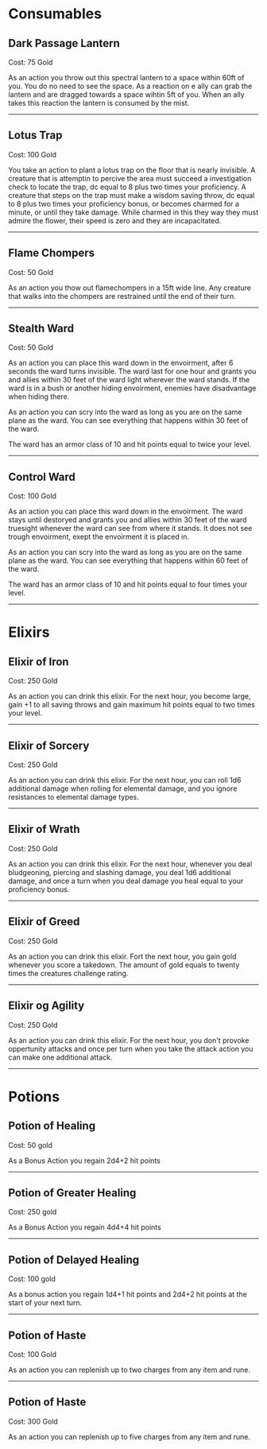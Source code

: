 # Consumables

## Dark Passage Lantern

Cost: 75 Gold

As an action you throw out this spectral lantern to a space within 60ft of you. You do no need to see the space. As a reaction on e ally can grab the lantern and are dragged towards a space wihtin 5ft of you. When an ally takes this reaction the lantern is consumed by the mist.

---

## Lotus Trap

Cost: 100 Gold

You take an action to plant a lotus trap on the floor that is nearly invisible. A creature that is attemptin to percive the area must succeed a investigation check to locate the trap, dc equal to 8 plus two times your proficiency. A creature that steps on the trap must make a wisdom saving throw, dc equal to 8 plus two times your proficiency bonus, or becomes charmed for a minute, or until they take damage. While charmed in this they way they must admire the flower, their speed is zero and they are incapacitated. 

---

## Flame Chompers

Cost: 50 Gold

As an action you thow out flamechompers in a 15ft wide line. Any creature that walks into the chompers are restrained until the end of their turn.

---

## Stealth Ward

Cost: 50 Gold

As an action you can place this ward down in the envoirment, after 6 seconds the ward turns invisible. The ward last for one hour and grants you and allies within 30 feet of the ward light wherever the ward stands. If the ward is in a bush or another hiding envoirment, enemies have disadvantage when hiding there. 

As an action you can scry into the ward as long as you are on the same plane as the ward. You can see everything that happens within 30 feet of the ward. 

The ward has an armor class of 10 and hit points equal to twice your level. 

---

## Control Ward

Cost: 100 Gold

As an action you can place this ward down in the envoirment. The ward stays until destoryed and grants you and allies within 30 feet of the ward truesight whenever the ward can see from where it stands. It does not see trough envoirment, exept the envoirment it is placed in. 

As an action you can scry into the ward as long as you are on the same plane as the ward. You can see everything that happens within 60 feet of the ward. 

The ward has an armor class of 10 and hit points equal to four times your level. 

---

# Elixirs 

## Elixir of Iron

Cost: 250 Gold

As an action you can drink this elixir. For the next hour, you become large, gain +1 to all saving throws and gain maximum hit points equal to two times your level. 

---

## Elixir of Sorcery

Cost: 250 Gold

As an action you can drink this elixir. For the next hour, you can roll 1d6 additional damage when rolling for elemental damage, and you ignore resistances to elemental damage types.

---

## Elixir of Wrath

Cost: 250 Gold

As an action you can drink this elixir. For the next hour, whenever you deal bludgeoning, piercing and slashing damage, you deal 1d6 additional damage, and once a turn when you deal damage you heal equal to your proficiency bonus. 

---

## Elixir of Greed

Cost: 250 Gold

As an action you can drink this elixir. Fort the next hour, you gain gold whenever you score a takedown. The amount of gold equals to twenty times the creatures challenge rating.

---

## Elixir og Agility

Cost: 250 Gold

As an action you can drink this elixir. For the next hour, you don't provoke oppertunity attacks and once per turn when you take the attack action you can make one additional attack. 

---

# Potions
## Potion of Healing

Cost: 50 gold

As a Bonus Action you regain 2d4+2 hit points

---

## Potion of Greater Healing

Cost: 250 gold

As a Bonus Action you regain 4d4+4 hit points

---

## Potion of Delayed Healing

Cost: 100 gold

As a bonus action you regain 1d4+1 hit points and 2d4+2 hit points at the start of your next turn.

---

## Potion of Haste

Cost: 100 Gold

As an action you can replenish up to two charges from any item and rune. 

---

## Potion of Haste

Cost: 300 Gold

As an action you can replenish up to five charges from any item and rune. 


